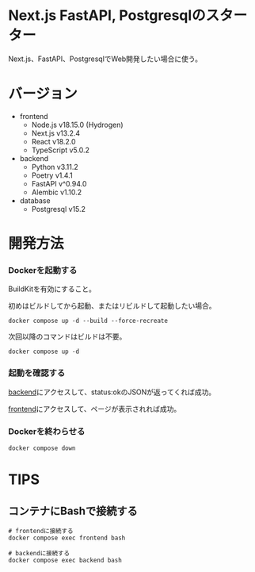 # Next.js FastAPI, Postgresqlのスターター

Next.js、FastAPI、PostgresqlでWeb開発したい場合に使う。

# バージョン

- frontend
    - Node.js v18.15.0 (Hydrogen)
    - Next.js v13.2.4
    - React v18.2.0
    - TypeScript v5.0.2
- backend
    - Python v3.11.2
    - Poetry v1.4.1
    - FastAPI v^0.94.0
    - Alembic v1.10.2
- database
    - Postgresql v15.2

# 開発方法

### Dockerを起動する

BuildKitを有効にすること。

初めはビルドしてから起動、またはリビルドして起動したい場合。

```shell
docker compose up -d --build --force-recreate
```

次回以降のコマンドはビルドは不要。

```shell
docker compose up -d
```

### 起動を確認する

[backend](http://localhost:8000/health)にアクセスして、status:okのJSONが返ってくれば成功。

[frontend](http://localhost:3000)にアクセスして、ページが表示されれば成功。

### Dockerを終わらせる

```shell
docker compose down
```

# TIPS

## コンテナにBashで接続する

```shell
# frontendに接続する
docker compose exec frontend bash

# backendに接続する
docker compose exec backend bash
```

